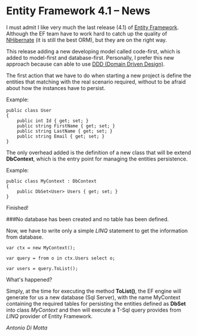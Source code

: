 # Entity Framework 4.1 – News

I must admit I like very much the last release (4.1) of [Entity Framework](http://msdn.microsoft.com/en-us/data/aa937723).
Although the EF team have to work hard to catch up the quality of [NHibernate](http://www.nhforge.org/) (it is still the best ORM), but
they are on the right way.

This release adding a new developing model called code-first, which is added to model-first and database-first.
Personally, I prefer this new approach because can able to use [DDD (Domain Driven Design)](http://www.amazon.com/Domain-Driven-Design-Tackling-Complexity-Software/dp/0321125215).

The first action that we have to do when starting a new project is define the entities that matching with the real scenario
required, without to be afraid about how the instances have to persist.

Example:

    public class User
    {
        public int Id { get; set; }
        public string FirstName { get; set; }
        public string LastName { get; set; }
        public string Email { get; set; }
    }

The only overhead added is the definition of a new class that will be extend **DbContext**,
which is the entry point for managing the entities persistence.

Example:

    public class MyContext : DbContext
    {
        public DbSet<User> Users { get; set; }
    }
    
Finished!

###No database has been created and no table has been defined.

Now, we have to write only a simple *LINQ* statement to get the information from database.

    var ctx = new MyContext();
    
    var query = from o in ctx.Users select o;
    
    var users = query.ToList();
    
What's happened?

Simply, at the time for executing the method **ToList()**, the EF engine will generate for us a new database (Sql Server),
with the name MyContext containing the required tables for persisting the entities defined as **DbSet** into class *MyContext* and then
will execute a T-Sql query provides from *LINQ* provider of Entity Framework.

*Antonio Di Motta*
